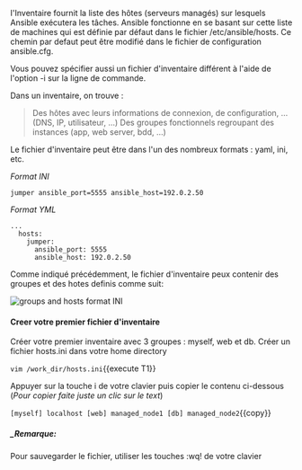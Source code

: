
I'Inventaire fournit la liste des hôtes (serveurs managés) sur lesquels Ansible exécutera les tâches.
Ansible fonctionne en se basant sur cette liste de machines qui est définie par défaut dans le fichier /etc/ansible/hosts. Ce chemin par defaut peut être modifié dans le fichier de configuration ansible.cfg.

Vous pouvez spécifier aussi un fichier d'inventaire différent à l'aide de l'option -i <chemin> sur la ligne de commande.


Dans un inventaire, on trouve :

> Des hôtes avec leurs informations de connexion, de configuration, … (DNS, IP, utilisateur, …)
> Des groupes fonctionnels regroupant des instances (app, web server, bdd, …)

Le fichier d'inventaire peut être dans l'un des nombreux formats : yaml, ini, etc.

*Format INI*
```
jumper ansible_port=5555 ansible_host=192.0.2.50
```

*Format YML*
```
...
  hosts:
    jumper:
      ansible_port: 5555
      ansible_host: 192.0.2.50
```


Comme indiqué précédemment, le fichier d'inventaire peux contenir des groupes et des hotes definis comme suit:

![groups and hosts format INI](/devopsteam/courses/ansible/ansible_training_part1/assets/hosts_and_groups.png)


#### Creer votre premier fichier d'inventaire
Créer votre premier inventaire avec 3 groupes : myself, web et db.
Créer un fichier hosts.ini dans votre home directory

`vim /work_dir/hosts.ini`{{execute T1}}

Appuyer sur la touche i de votre clavier puis copier le contenu ci-dessous (_Pour copier faite juste un clic sur le text_)

`
[myself]
localhost
[web]
managed_node1
[db]
managed_node2
`{{copy}}


##### _Remarque:

Pour sauvegarder le fichier, utiliser les touches :wq! de votre clavier
